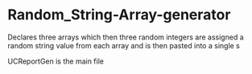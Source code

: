 # Random_String-Array-generator
Declares three arrays which then three random integers are assigned a random string value from each array and is then pasted into a single s

UCReportGen is the main file
